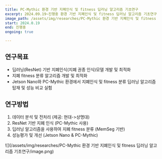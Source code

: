 ```yaml
---
title: PC-Mythic 환경 기반 지폐인식 및 fitness 딥러닝 알고리즘 기초연구
excerpt: 2024.09.19~진행중 환경 기반 지폐인식 및 fitness 딥러닝 알고리즘 기초연구, 현대 MIB, 파이브웍스 #연도 제목 기관
image_path: /assets/img/researches/PC-Mythic 환경 기반 지폐인식 및 fitness 딥러닝 알고리즘 기초연구/image.png #연구 제목
start: 2024.0.19
end: 진행중
ongoing: true

---
```


## 연구목표

- 딥러닝(ResNet) 기반 지폐인식(지폐 권종 인식)모델 개발 및 최적화
- 지폐 fitness 분류 알고리즘 개발 및 최적화
- Jetson Nano와 PC-Mythic 환경에서 지폐인식 및 fitness 분류 딥러닝 알고리즘 탑재 및 성능 비교 실험



## 연구방법
1. 데이터 분석 및 전처리 
(제공: 현대->상명대)
2. ResNet 기반 지폐 인식
(PC-Mythic 사용)
3. 딥러닝 알고리즘을 사용하여 지폐 fitness 분류
(MemSeg 기반)
4. 성능평가 및 개선
(Jetson Nano & PC-Mythic)


![](/assets/img/researches/PC-Mythic 환경 기반 지폐인식 및 fitness 딥러닝 알고리즘 기초연구/image.png)
 
